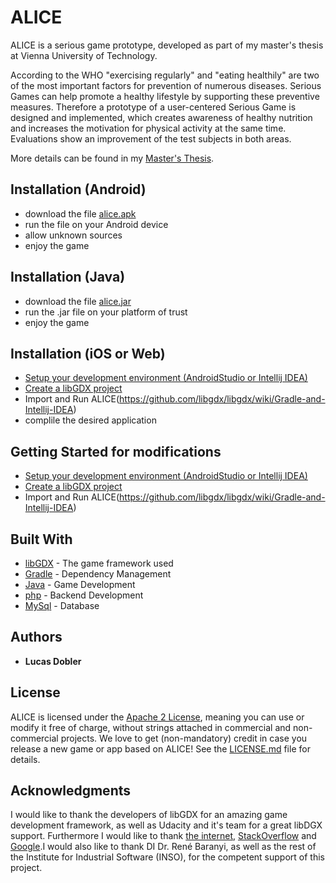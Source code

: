 # ALICE

ALICE is a serious game prototype, developed as part of my master's thesis at Vienna University of Technology. 

According to the WHO "exercising regularly" and "eating healthily" are two of the most important factors for prevention of 
numerous diseases. Serious Games can help promote a healthy lifestyle by supporting these preventive measures. Therefore a 
prototype of a user-centered Serious Game is designed and implemented, which creates awareness of healthy nutrition and 
increases the motivation for physical activity at the same time. Evaluations show an improvement of the test subjects in both areas.

More details can be found in my [Master's Thesis](TODO).

## Installation (Android)

* download the file [alice.apk](https://github.com/ldob/alice/blob/master/alice.apk)
* run the file on your Android device
* allow unknown sources
* enjoy the game

## Installation (Java)

* download the file [alice.jar](https://github.com/ldob/alice/blob/master/alice.jar)
* run the .jar file on your platform of trust
* enjoy the game

## Installation (iOS or Web)

* [Setup your development environment (AndroidStudio or Intellij IDEA)](https://github.com/libgdx/libgdx/wiki/Setting-up-your-Development-Environment-%28Eclipse%2C-Intellij-IDEA%2C-NetBeans%29)
* [Create a libGDX project](https://github.com/libgdx/libgdx/wiki/Project-Setup-Gradle)
* Import and Run ALICE(https://github.com/libgdx/libgdx/wiki/Gradle-and-Intellij-IDEA)
* complile the desired application

## Getting Started for modifications

* [Setup your development environment (AndroidStudio or Intellij IDEA)](https://github.com/libgdx/libgdx/wiki/Setting-up-your-Development-Environment-%28Eclipse%2C-Intellij-IDEA%2C-NetBeans%29)
* [Create a libGDX project](https://github.com/libgdx/libgdx/wiki/Project-Setup-Gradle)
* Import and Run ALICE(https://github.com/libgdx/libgdx/wiki/Gradle-and-Intellij-IDEA)

## Built With

* [libGDX](https://libgdx.badlogicgames.com/) - The game framework used
* [Gradle](https://gradle.org/) - Dependency Management
* [Java](https://java.com/) - Game Development
* [php](http://php.net/) - Backend Development
* [MySql](https://www.mysql.com/) - Database

## Authors

* **Lucas Dobler**

## License

ALICE is licensed under the [Apache 2 License](http://www.apache.org/licenses/LICENSE-2.0.html), meaning you
can use or modify it free of charge, without strings attached in commercial and non-commercial projects. We love to
get (non-mandatory) credit in case you release a new game or app based on ALICE! See the [LICENSE.md](LICENSE.md) file for details.

## Acknowledgments

I would like to thank the developers of libGDX for an amazing game development framework, as well as Udacity and it's team for 
a great libDGX support. Furthermore I would like to thank [the internet](https://google.com), [StackOverflow](https://stackoverflow.com)
and  [Google](https://google.com).I would also like to thank DI Dr. René Baranyi, as well as the rest of the Institute for Industrial 
Software (INSO), for the competent support of this project.

